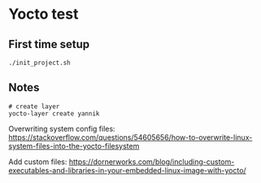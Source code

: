 # Yocto test

## First time setup

```shell
./init_project.sh
```

## Notes

```shell
# create layer
yocto-layer create yannik
```

Overwriting system config files: https://stackoverflow.com/questions/54605656/how-to-overwrite-linux-system-files-into-the-yocto-filesystem

Add custom files: https://dornerworks.com/blog/including-custom-executables-and-libraries-in-your-embedded-linux-image-with-yocto/